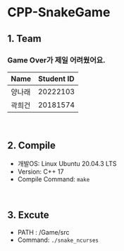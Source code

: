# CPP-SnakeGame

## 1. Team

### Game Over가 제일 어려웠어요.

| Name   | Student ID |
| ------ | ---------- | 
| 양나래 | 20222103   |
| 곽희건 | 20181574   |

<br>

## 2. Compile

- 개발OS: Linux Ubuntu 20.04.3 LTS
- Version: C++ 17
- Compile Command: ``` make ```

<br>

## 3. Excute
- PATH : /Game/src
- Command: ``` ./snake_ncurses ```

<br>
